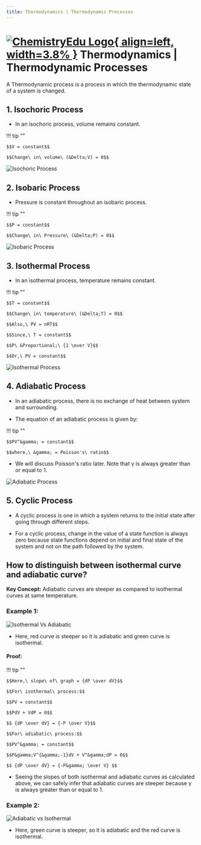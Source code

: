 ```yaml
---
title: Thermodynamics | Thermodynamic Processes
---
```


# [![ChemistryEdu Logo](../../images/favicon.svg){ align=left, width=3.8% }](../../index.md)  Thermodynamics | Thermodynamic Processes

A Thermodynamic process is a process in which the thermodynamic state of a system is changed.

## 1. Isochoric Process

* In an isochoric process, volume remains constant.

!!! tip ""

    $$V = constant$$

    $$Change\ in\ volume\ (&Delta;V) = 0$$

![Isochoric Process](images/isochoric.png)

## 2. Isobaric Process

* Pressure is constant throughout an isobaric process.

!!! tip ""

    $$P = constant$$

    $$Change\ in\ Pressure\ (&Delta;P) = 0$$

![Isobaric Process](images/isobaric.png)

## 3. Isothermal Process

* In an isothermal process, temperature remains constant.

!!! tip ""

    $$T = constant$$
    
    $$Change\ in\ temperature\ (&Delta;T) = 0$$
    
    $$Also,\ PV = nRT$$
    
    $$Since,\ T = constant$$
    
    $$P\ &Proportional;\ {1 \over V}$$
    
    $$Or,\ PV = constant$$

![Isothermal Process](images/isothermal.png)

## 4. Adiabatic Process

* In an adiabatic process, there is no exchange of heat between system and surrounding.
              
* The equation of an adiabatic process is given by:

!!! tip ""

    $$PV^&gamma; = constant$$
                  
    $$where,\ &gamma; = Poisson's\ ratio$$
              
* We will discuss Poisson's ratio later. Note that &gamma; is always greater than or equal to 1.

![Adiabatic Process](images/adiabatic.png)

## 5. Cyclic Process

* A cyclic process is one in which a system returns to the initial state after going through different steps.

* For a cyclic process, change in the value of a state function is always zero because state functions depend on initial and final state of the system and not on the path followed by the system.

## How to distinguish between isothermal curve and adiabatic curve?

**Key Concept:** Adiabatic curves are steeper as compared to isothermal curves at same temperature.

### Example 1:

![Isothermal Vs Adiabatic](images/adia_iso_1.png)

* Here, red curve is steeper so it is adiabatic and green curve is isothermal.

#### Proof:

!!! tip ""

    $$Here,\ slope\ of\ graph = {dP \over dV}$$
    
    $$For\ isothermal\ process:$$
    
    $$PV = constant$$
    
    $$PdV + VdP = 0$$
    
    $$ {dP \over dV} = {-P \over V}$$
    
    $$For\ adiabatic\ process:$$
    
    $$PV^&gamma; = constant$$
    
    $$P&gamma;V^{&gamma;-1}dV + V^&gamma;dP = 0$$
    
    $$ {dP \over dV} = {-P&gamma; \over V} $$

* Seeing the slopes of both isothermal and adiabatic curves as calculated above, we can safely infer that adiabatic curves are steeper because &gamma; is always greater than or equal to 1.

### Example 2:

![Adiabatic vs Isothermal](images/adia_iso_2.png)

* Here, green curve is steeper, so it is adiabatic and the red curve is isothermal.